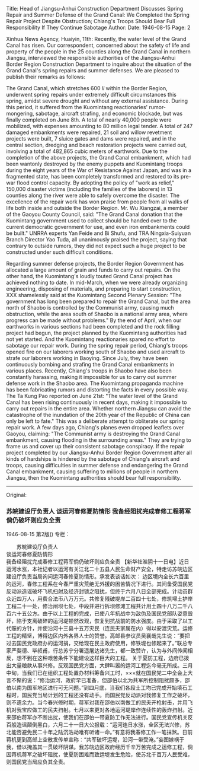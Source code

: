 Title: Head of Jiangsu-Anhui Construction Department Discusses Spring Repair and Summer Defense of the Grand Canal: We Completed the Spring Repair Project Despite Obstruction; Chiang's Troops Should Bear Full Responsibility If They Continue Sabotage
Author: 
Date: 1946-08-15
Page: 2

Xinhua News Agency, Huaiyin, 11th: Recently, the water level of the Grand Canal has risen. Our correspondent, concerned about the safety of life and property of the people in the 25 counties along the Grand Canal in northern Jiangsu, interviewed the responsible authorities of the Jiangsu-Anhui Border Region Construction Department to inquire about the situation of the Grand Canal's spring repairs and summer defenses. We are pleased to publish their remarks as follows:

The Grand Canal, which stretches 600 *li* within the Border Region, underwent spring repairs under extremely difficult circumstances this spring, amidst severe drought and without any external assistance. During this period, it suffered from the Kuomintang reactionaries' rumor-mongering, sabotage, aircraft strafing, and economic blockade, but was finally completed on June 8th. A total of nearly 40,000 people were mobilized, with expenses amounting to 80 million legal tender. A total of 247 damaged embankments were repaired, 21 soil and willow revetment projects were built, 7 sluice gates and dams were repaired, and in the central section, dredging and beach restoration projects were carried out, involving a total of 482,865 cubic meters of earthwork. Due to the completion of the above projects, the Grand Canal embankment, which had been wantonly destroyed by the enemy puppets and Kuomintang troops during the eight years of the War of Resistance Against Japan, and was in a fragmented state, has been completely transformed and restored to its pre-war flood control capacity. By adopting the policy of "work as relief," 150,000 disaster victims (including the families of the laborers) in 13 counties along the river were able to safely overcome the disaster. The excellence of the repair work has won praise from people from all walks of life both inside and outside the Border Region. Mr. Wu Xiangzai, a member of the Gaoyou County Council, said: "The Grand Canal donation that the Kuomintang government used to collect should be handed over to the current democratic government for use, and even iron embankments could be built." UNRRA experts Yan Feide and Bi Shufu, and TRA Ningxia-Suiyuan Branch Director Yao Tuda, all unanimously praised the project, saying that contrary to outside rumors, they did not expect such a huge project to be constructed under such difficult conditions.

Regarding summer defense projects, the Border Region Government has allocated a large amount of grain and funds to carry out repairs. On the other hand, the Kuomintang's loudly touted Grand Canal project has achieved nothing to date. In mid-March, when we were already organizing engineering, disposing of materials, and preparing to start construction, XXX shamelessly said at the Kuomintang Second Plenary Session: "The government has long been prepared to repair the Grand Canal, but the area north of Shaobo is controlled by the Communist army, causing much obstruction, while the area south of Shaobo is a national army area, where progress can be made without problems." By the end of April, when our earthworks in various sections had been completed and the rock filling project had begun, the project planned by the Kuomintang authorities had not yet started. And the Kuomintang reactionaries spared no effort to sabotage our repair work. During the spring repair period, Chiang's troops opened fire on our laborers working south of Shaobo and used aircraft to strafe our laborers working in Baoying. Since July, they have been continuously bombing and strafing the Grand Canal embankments in various places. Recently, Chiang's troops in Shaobo have also been constantly harassing, making it impossible for us to carry out summer defense work in the Shaobo area. The Kuomintang propaganda machine has been fabricating rumors and distorting the facts in every possible way. The Ta Kung Pao reported on June 21st: "The water level of the Grand Canal has been rising continuously in recent days, making it impossible to carry out repairs in the entire area. Whether northern Jiangsu can avoid the catastrophe of the inundation of the 20th year of the Republic of China can only be left to fate." This was a deliberate attempt to obliterate our spring repair work. A few days ago, Chiang's planes even dropped leaflets over Gaoyou, claiming: "The Communist army is destroying the Grand Canal embankment, causing flooding in the surrounding areas." They are trying to frame us and cover up their consistent sabotage conspiracy. If the repair project completed by our Jiangsu-Anhui Border Region Government after all kinds of hardships is hindered by the sabotage of Chiang's aircraft and troops, causing difficulties in summer defense and endangering the Grand Canal embankment, causing suffering to millions of people in northern Jiangsu, then the Kuomintang authorities should bear full responsibility.



<hr /> 

Original: 


### 苏皖建设厅负责人  谈运河春修夏防情形  我备经阻扰完成春修工程蒋军倘仍破坏则应负全责

1946-08-15
第2版()
专栏：

　　苏皖建设厅负责人            
    谈运河春修夏防情形           
    我备经阻扰完成春修工程蒋军倘仍破坏则应负全责
    【新华社淮阴十一日电】近日运河水涨，本社记者以运河有关江北二十五县人民生命财产安全，特走访苏皖边区建设厅负责当局询问运河春修夏防情形。承发表谈话如次：
    边区境内全长六百里的运河，春修工程系在今春严重灾荒绝无外援的困苦情况下进行。其间备受国民党反动派造谣破坏飞机扫射及经济封锁之阻扰，但终于六月八日全部完成。计动员群众近四万人，用费合法币八万万元。共修复残破堤岸二百四十七处，修筑埽土护岸工程二十一处，修治闸坝七处，中段并进行拆坝修滩工程共计用土四十八万二千八百六十五公方。由于以上工程的完成，已使八年抗战中为敌伪及国民党部队姿意毁坏，陷于支离破碎的运河堤顿然改观，恢复到抗战前的防水强度。由于采取了以工代赈的方针，并使沿河十三县十五万灾民（连民夫家属在内）得以安渡灾荒。运修工程的精坚，博得边区内外各界人士的赞誉。高邮县参议员吴襄哉先生说：“要把过去国民党政府办的运河捐，交给现在民主政府使用，修铁堤也修起来了。”联总专家严斐德、毕叔甫，行总苏宁分署遥屠达诸先生，都一致赞许，认为与外间传闻相反，想不到在这种艰苦条件下能建设这样巨大的工程。
    关于夏防工程，边府已拨出大量粮款从事兴修。反观国民党方面，大肆叫嚣的运河工程迄今毫无所成。三月中旬，当我们已在组织工程处置办材料筹备兴工时，×××就在国民党二中全会上大言不惭的说：“修治运河，政府早已准备，但邵伯以北为共军所控制阻扰颇多，邵伯以南为国军地区进行可无问题。”到四月底，当我们各段土工均已完成开始填石工程时，国民党当局计划的工程还没有动手。而国民党反动派对我修复工作之破坏，则不遗余力。当今春兴修时期，蒋军对我在邵伯以南做工的民夫开枪射击，并用飞机对我宝应做工的民夫扫射。七月以来更对各地运河堤岸作连续性的轰炸扫射。近来邵伯蒋军亦不断出扰，使我们在邵伯一带夏防工作无法进行。国民党宣传机关反百般造谣颠倒黑白，六月二十一日大公报载：“运河连日水涨，全区无法兴修，苏北能否避免民二十年之陆沉浩劫唯有听诸一命。”有意将我春修工作一笔抹煞。日前蒋机更到高邮上空散发传单宣称：“共军破坏运堤，沿河一带受淹。”妄图嫁祸于我，借以掩盖其一贯破坏阴谋。我苏皖边区政府经历千辛万苦完成之运修工程，倘因蒋机蒋军之破坏阻扰，使夏防困难而致运堤发生危险，使苏北千百万人民受难，则国民党当局应负其全责。
